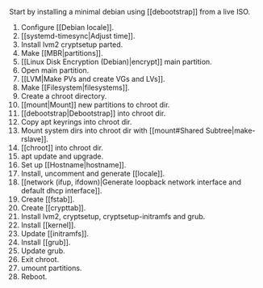 Start by installing a minimal debian using [[debootstrap]] from a live ISO.
1. Configure [[Debian locale]].
2. [[systemd-timesync|Adjust time]].
3. Install lvm2 cryptsetup parted.
4. Make [[MBR|partitions]].
5. [[Linux Disk Encryption (Debian)|encrypt]] main partition.
6. Open main partition.
7. [[LVM|Make PVs and create VGs and LVs]].
8. Make [[Filesystem|filesystems]].
9. Create a chroot directory.
10. [[mount|Mount]] new partitions to chroot dir.
11. [[debootstrap|Debootstrap]] into chroot dir.
12. Copy apt keyrings into chroot dir.
13. Mount system dirs into chroot dir with [[mount#Shared Subtree|make-rslave]].
14. [[chroot]] into chroot dir.
15. apt update and upgrade.
16. Set up [[Hostname|hostname]].
17. Install, uncomment and generate [[locale]].
18. [[network (ifup, ifdown)|Generate loopback network interface and default dhcp interface]].
19. Create [[fstab]].
20. Create [[crypttab]].
21. Install lvm2, cryptsetup, cryptsetup-initramfs and grub.
22. Install [[kernel]].
23. Update [[initramfs]].
24. Install [[grub]].
25. Update grub.
26. Exit chroot.
27. umount partitions.
28. Reboot.